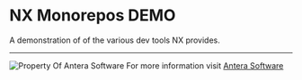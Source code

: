 # NX Monorepos DEMO
A demonstration of of the various dev tools NX provides.
	


---
![Property Of Antera Software](https://anterasoftware.com/wp-content/uploads/2020/08/anterasoftware-logo.png)
For more information visit [Antera Software](https://anterasoftware.com/)
